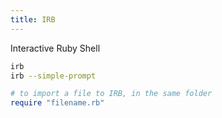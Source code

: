 ```yaml
---
title: IRB
---
```


Interactive Ruby Shell

```bash
irb
irb --simple-prompt
```

```ruby
# to import a file to IRB, in the same folder
require "filename.rb"
```
